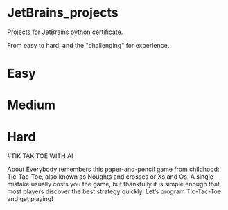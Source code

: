 # JetBrains_projects

Projects for JetBrains python certificate.

From easy to hard, and the "challenging" for experience.

# Easy

# Medium

# Hard

#TIK TAK TOE WITH AI

About
Everybody remembers this paper-and-pencil game from childhood: Tic-Tac-Toe, also known as Noughts and crosses or Xs and Os. A single mistake usually costs you the game, but thankfully it is simple enough that most players discover the best strategy quickly. Let’s program Tic-Tac-Toe and get playing!
